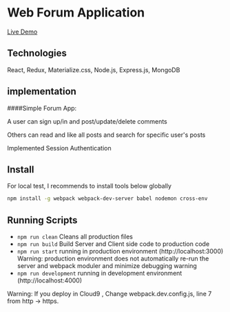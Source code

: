 # Web Forum Application

[Live Demo]()

## Technologies

React, Redux, Materialize.css, Node.js, Express.js, MongoDB

## implementation

####Simple Forum App:

A user can sign up/in and post/update/delete comments

Others can read and like all posts and search for specific user's posts

Implemented Session Authentication


## Install

For local test, I recommends to install tools below globally
```sh
npm install -g webpack webpack-dev-server babel nodemon cross-env
```

## Running Scripts

- `npm run clean` Cleans all production files
- `npm run build` Build Server and Client side code to production code
- `npm run start` running in production environment (http://localhost:3000)
Warning: production environment does not automatically re-run the server and webpack moduler and minimize debugging warning
- `npm run development` running in development environment (http://localhost:4000)

Warning: If you deploy in Cloud9 , Change webpack.dev.config.js, line 7 from http -> https.
